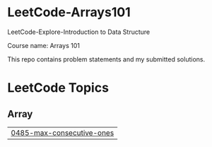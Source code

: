 # LeetCode-Arrays101
LeetCode-Explore-Introduction to Data Structure

Course name: Arrays 101

This repo contains problem statements and my submitted solutions.

<!---LeetCode Topics Start-->
# LeetCode Topics
## Array
|  |
| ------- |
| [0485-max-consecutive-ones](https://github.com/SOHAM2099/LeetCode-Arrays101/tree/master/0485-max-consecutive-ones) |
<!---LeetCode Topics End-->